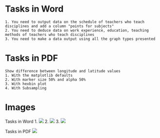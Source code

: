 # Tasks in Word
    1. You need to output data on the schedule of teachers who teach disciplines and add a column "points for subjects"
    2. You need to deduce data on work experience, education, teaching methods of teachers who teach disciplines
    3. You need to make a data output using all the graph types presented
# Tasks in PDF
    Show difference between longitude and latitude values
    1. With the matplotlib defaults
    2. With marker size 50% and alpha 50%
    3. With hexbin plot
    4. With Subsampling
# Images
  Tasks in Word
  1. 
  <img src="https://user-images.githubusercontent.com/98150971/208297990-52d1b80a-b096-4973-bbca-32634fa36b42.png">
  2.
  <img src="https://user-images.githubusercontent.com/98150971/208298029-4e636eea-82c5-4663-b3c1-d96c67567ea9.png">
  3.
  <img src="https://user-images.githubusercontent.com/98150971/208298056-d130baf1-04b7-4440-8457-0ab589a959b5.png">
  
  Tasks in PDF
  <img src="https://user-images.githubusercontent.com/98150971/207599577-07b38624-6a42-4142-837b-14b94b21a04d.png">
